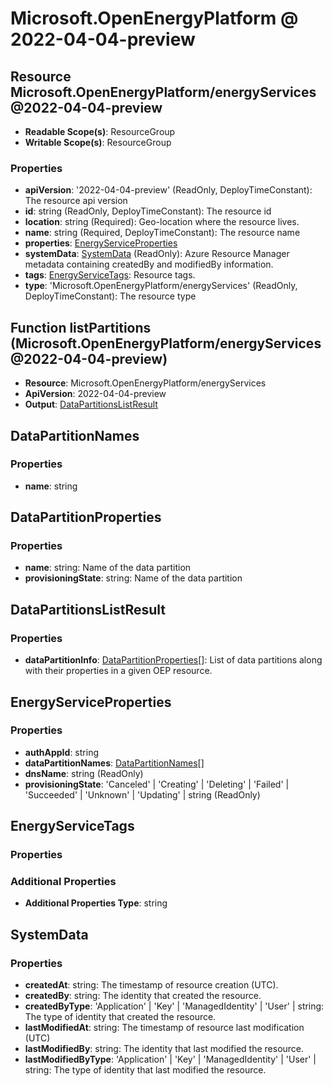 # Microsoft.OpenEnergyPlatform @ 2022-04-04-preview

## Resource Microsoft.OpenEnergyPlatform/energyServices@2022-04-04-preview
* **Readable Scope(s)**: ResourceGroup
* **Writable Scope(s)**: ResourceGroup
### Properties
* **apiVersion**: '2022-04-04-preview' (ReadOnly, DeployTimeConstant): The resource api version
* **id**: string (ReadOnly, DeployTimeConstant): The resource id
* **location**: string (Required): Geo-location where the resource lives.
* **name**: string (Required, DeployTimeConstant): The resource name
* **properties**: [EnergyServiceProperties](#energyserviceproperties)
* **systemData**: [SystemData](#systemdata) (ReadOnly): Azure Resource Manager metadata containing createdBy and modifiedBy information.
* **tags**: [EnergyServiceTags](#energyservicetags): Resource tags.
* **type**: 'Microsoft.OpenEnergyPlatform/energyServices' (ReadOnly, DeployTimeConstant): The resource type

## Function listPartitions (Microsoft.OpenEnergyPlatform/energyServices@2022-04-04-preview)
* **Resource**: Microsoft.OpenEnergyPlatform/energyServices
* **ApiVersion**: 2022-04-04-preview
* **Output**: [DataPartitionsListResult](#datapartitionslistresult)

## DataPartitionNames
### Properties
* **name**: string

## DataPartitionProperties
### Properties
* **name**: string: Name of the data partition
* **provisioningState**: string: Name of the data partition

## DataPartitionsListResult
### Properties
* **dataPartitionInfo**: [DataPartitionProperties](#datapartitionproperties)[]: List of data partitions along with their properties in a given OEP resource.

## EnergyServiceProperties
### Properties
* **authAppId**: string
* **dataPartitionNames**: [DataPartitionNames](#datapartitionnames)[]
* **dnsName**: string (ReadOnly)
* **provisioningState**: 'Canceled' | 'Creating' | 'Deleting' | 'Failed' | 'Succeeded' | 'Unknown' | 'Updating' | string (ReadOnly)

## EnergyServiceTags
### Properties
### Additional Properties
* **Additional Properties Type**: string

## SystemData
### Properties
* **createdAt**: string: The timestamp of resource creation (UTC).
* **createdBy**: string: The identity that created the resource.
* **createdByType**: 'Application' | 'Key' | 'ManagedIdentity' | 'User' | string: The type of identity that created the resource.
* **lastModifiedAt**: string: The timestamp of resource last modification (UTC)
* **lastModifiedBy**: string: The identity that last modified the resource.
* **lastModifiedByType**: 'Application' | 'Key' | 'ManagedIdentity' | 'User' | string: The type of identity that last modified the resource.

